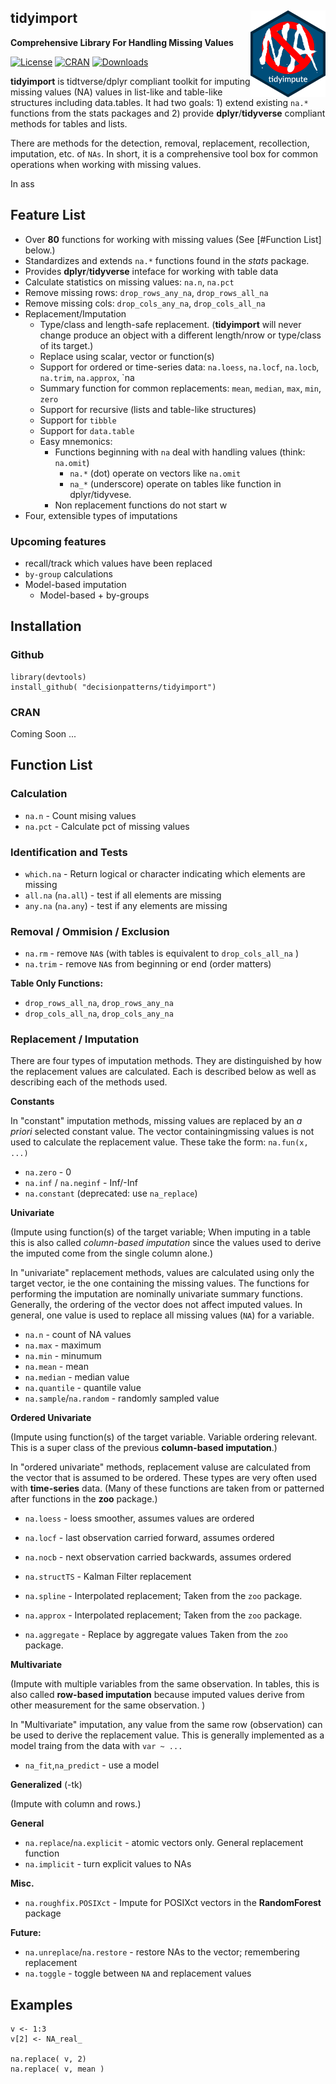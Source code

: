 
## tidyimport  <img src="man/figures/hexagon_blue_tidyimpute_v1.0.png"  width="120px" align="right">

**Comprehensive Library For Handling Missing Values** 

[![License](http://img.shields.io/badge/license-GPL%20%28%3E=%202%29-brightgreen.svg?style=flat)](http://www.gnu.org/licenses/gpl-2.0.html)
[![CRAN](http://www.r-pkg.org/badges/version/tidyimport)](https://cran.rstudio.com/web/packages/tidyimport/index.html)
[![Downloads](http://cranlogs.r-pkg.org/badges/tidyimport?color=brightgreen)](http://www.r-pkg.org/pkg/tidyimport)


**tidyimport** is tidtverse/dplyr compliant toolkit for imputing missing 
values (NA) values in list-like and table-like structures including data.tables.
It had two goals: 1) extend existing `na.*` functions from the stats packages 
and 2) provide **dplyr**/**tidyverse** compliant methods for tables and lists. 

There are methods for the detection, removal, replacement, recollection, 
imputation, etc. of `NAs`.  In short, it is a comprehensive tool box for common 
operations when working with missing values.

In ass

## Feature List
 
 * Over **80** functions for working with missing values (See [#Function List] below.) 
 * Standardizes and extends `na.*` functions found in the *stats* package.
 * Provides **dplyr**/**tidyverse** inteface for working with table data
 * Calculate statistics on missing values: `na.n`, `na.pct`
 * Remove missing rows: `drop_rows_any_na`, `drop_rows_all_na`
 * Remove missing cols: `drop_cols_any_na`, `drop_cols_all_na`
 * Replacement/Imputation
   * Type/class and length-safe replacement. (**tidyimport** will never change 
     produce an object with a different length/nrow or type/class of its target.)
   * Replace using scalar, vector or function(s)
   * Support for ordered or time-series data: `na.loess`, `na.locf`, `na.locb`, `na.trim`, `na.approx`, `na
   * Summary function for common replacements: `mean`, `median`, `max`, `min`, `zero`
   * Support for recursive (lists and table-like structures)
   * Support for `tibble`
   * Support for `data.table`
   * Easy mnemonics:
     - Functions beginning with `na` deal with handling values (think: `na.omit`)
       - `na.*` (dot) operate on vectors like `na.omit`
       - `na_*` (underscore) operate on tables like function in dplyr/tidyvese.
     - Non replacement functions do not start w
  * Four, extensible types of imputations

### Upcoming features

 * recall/track which values have been replaced
 * `by-group` calculations
 * Model-based imputation 
   - Model-based + by-groups
   

## Installation

### Github 

    library(devtools)
    install_github( "decisionpatterns/tidyimport")
    
    
### CRAN 

Coming Soon ...
  

## Function List 

### Calculation 

 * `na.n` - Count mising values 
 * `na.pct` - Calculate pct of missing values

### Identification and Tests

 * `which.na` - Return logical or character indicating which elements are missing 
 * `all.na` (`na.all`)  - test if all elements are missing
 * `any.na` (`na.any`)  - test if any elements are missing
   
### Removal / Ommision / Exclusion 

 * `na.rm` - remove `NA`s  (with tables is equivalent to `drop_cols_all_na` )
 * `na.trim` - remove `NA`s from beginning or end (order matters)
 
**Table Only Functions:**
 * `drop_rows_all_na`, `drop_rows_any_na`
 * `drop_cols_all_na`, `drop_cols_any_na`
 
 
### Replacement / Imputation ###

There are four types of imputation methods. They are distinguished by
how the replacement values are calculated. Each is described below as well as 
describing each of the methods used.

**Constants**

In "constant" imputation methods, missing values are replaced by an 
*a priori* selected constant value. The vector containingmissing values 
is not used to calculate the replacement value. These take the form: `na.fun(x, ...)`

 * `na.zero` - 0 
 * `na.inf` / `na.neginf` - Inf/-Inf
 * `na.constant` (deprecated: use `na_replace`)


**Univariate**

(Impute using function(s) of the target variable; When imputing in a table this 
is also called *column-based imputation* since the values used to derive the 
imputed come from the single column alone.)

In "univariate" replacement methods, values are calculated using 
only the target vector, ie the one containing the missing values. The functions 
for performing the imputation are nominally univariate summary functions. 
Generally, the ordering of the vector does not affect imputed values. In general,
one value is used to replace all missing values (`NA`) for a variable.

 * `na.n` - count of NA values
 * `na.max` - maximum  
 * `na.min` - minumum 
 * `na.mean` - mean 
 * `na.median` - median value
 * `na.quantile` - quantile value
 * `na.sample`/`na.random` - randomly sampled value


**Ordered Univariate** 

(Impute using function(s) of the target variable. Variable ordering relevant. 
This is a super class of the previous **column-based imputation**.)

In "ordered univariate" methods, replacement valuse are calculated
from the vector that is assumed to be ordered. These types are very
often used with **time-series** data. (Many of these functions are taken from 
or patterned after functions in the **zoo** package.)

 * `na.loess` - loess smoother, assumes values are ordered
 * `na.locf` - last observation carried forward, assumes ordered 
 * `na.nocb` - next observation carried backwards, assumes ordered

 * `na.structTS` - Kalman Filter replacement
 * `na.spline` - Interpolated replacement; Taken from the `zoo` package. 
 * `na.approx` - Interpolated replacement; Taken from the `zoo` package. 
 * `na.aggregate` - Replace by aggregate values Taken from the `zoo` package.

 
**Multivariate**

(Impute with multiple variables from the same observation. In tables, this is
also called **row-based imputation** because imputed values derive from other 
measurement for the same observation. )

In "Multivariate" imputation, any value from the same row (observation) can be 
used to derive the replacement value. This is generally implemented as a model 
traing from the data with `var ~ ...`

 * `na_fit`,`na_predict` - use a model 


**Generalized** (-tk)

(Impute with column and rows.)

 
**General**
 * `na.replace`/`na.explicit` - atomic vectors only. General replacement function
 * `na.implicit` - turn explicit values to NAs

 
**Misc.** 
 * `na.roughfix.POSIXct` - Impute for POSIXct vectors in the **RandomForest** package
 

**Future:**
 * `na.unreplace`/`na.restore` - restore NAs to the vector; remembering
    replacement
 * `na.toggle` - toggle between `NA` and replacement values


## Examples

    v <- 1:3
    v[2] <- NA_real_
     
    na.replace( v, 2) 
    na.replace( v, mean )
    
